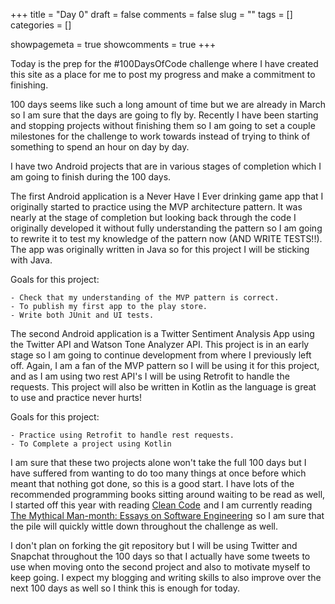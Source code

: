 +++ 
title = "Day 0"
draft = false 
comments = false 
slug = "" 
tags = []
categories = []

showpagemeta = true
showcomments = true
+++

Today is the prep for the #100DaysOfCode challenge where I have created this site as a place for me to post my progress and make a commitment to finishing. 

100 days seems like such a long amount of time but we are already in March so I am sure that the days are going to fly by. Recently I have been starting and stopping projects without finishing them so I am going to set a couple milestones for the challenge to work towards instead of trying to think of something to spend an hour on day by day. 

I have two Android projects that are in various stages of completion which I am going to finish during the 100 days. 

The first Android application is a Never Have I Ever drinking game app that I originally started to practice using the MVP architecture pattern. It was nearly at the stage of completion but looking back through the code I originally developed it without fully understanding the pattern so I am going to rewrite it to test my knowledge of the pattern now (AND WRITE TESTS!!). The app was originally written in Java so for this project I will be sticking with Java.

Goals for this project:

    - Check that my understanding of the MVP pattern is correct.
    - To publish my first app to the play store.
    - Write both JUnit and UI tests.
    
The second Android application is a Twitter Sentiment Analysis App using the Twitter API and Watson Tone Analyzer API. This project is in an early stage so I am going to continue development from where I previously left off. Again,  I am a fan of the MVP pattern so I will be using it for this project, and as I am using two rest API's I will be using Retrofit to handle the requests. This project will also be written in Kotlin as the language is great to use and practice never hurts! 

Goals for this project:

    - Practice using Retrofit to handle rest requests.
    - To Complete a project using Kotlin 

I am sure that these two projects alone won't take the full 100 days but I have suffered from wanting to do too many things at once before which meant that nothing got done, so this is a good start. I have lots of the recommended programming books sitting around waiting to be read as well, I started off this year with reading <a target="_blank" href="https://www.amazon.co.uk/gp/product/0132350882/ref=as_li_tl?ie=UTF8&camp=1634&creative=6738&creativeASIN=0132350882&linkCode=as2&tag=kmsomers-21&linkId=436cb57537931f6473500148663f5eac">Clean Code</a><img src="//ir-uk.amazon-adsystem.com/e/ir?t=kmsomers-21&l=am2&o=2&a=0132350882" width="1" height="1" border="0" alt="" style="border:none !important; margin:0px !important;"/> and I am currently reading <a target="_blank" href="https://www.amazon.co.uk/gp/product/B016YLTD9M/ref=as_li_tl?ie=UTF8&camp=1634&creative=6738&creativeASIN=B016YLTD9M&linkCode=as2&tag=kmsomers-21&linkId=15cb2740e6fa5d7effa562190cb8f69f">The Mythical Man-month: Essays on Software Engineering</a><img src="//ir-uk.amazon-adsystem.com/e/ir?t=kmsomers-21&l=am2&o=2&a=B016YLTD9M" width="1" height="1" border="0" alt="" style="border:none !important; margin:0px !important;" /> so I am sure that the pile will quickly wittle down throughout the challenge as well.

I don't plan on forking the git repository but I will be using Twitter and Snapchat throughout the 100 days so that I actually have some tweets to use when moving onto the second project and also to motivate myself to keep going. I expect my blogging and writing skills to also improve over the next 100 days as well so I think this is enough for today.


